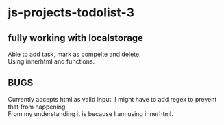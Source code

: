 # js-projects-todolist-3
## fully working with localstorage
Able to add task, mark as compelte and delete. <br />
Using innerhtml and functions.
## BUGS
Currently accepts html as valid input. I might have to add regex to prevent that from happening <br />
From my understanding it is because I am using innerhtml.

